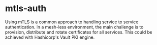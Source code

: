 # mtls-auth

Using mTLS is a common approach to handling service to service authentication. In a mesh-less environment, the main challenge is to provision, distribute and rotate certificates for all services. This could be achieved with Hashicorp's Vault PKI engine.